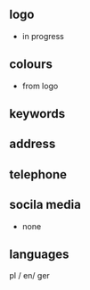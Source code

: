 ## logo 
- in progress

## colours
- from logo

## keywords


## address

## telephone

## socila media
- none

## languages
pl / en/ ger